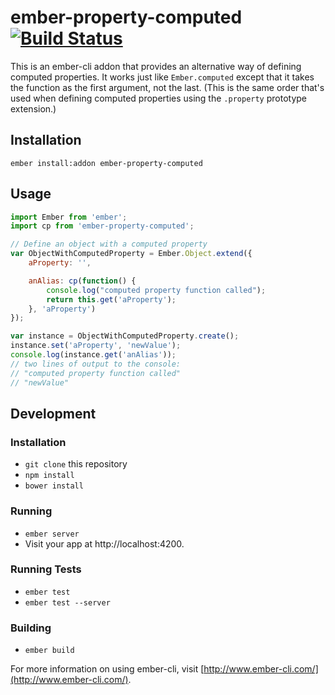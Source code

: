 # ember-property-computed [![Build Status](https://travis-ci.org/pgengler/ember-property-computed.svg?branch=master)](https://travis-ci.org/pgengler/ember-property-computed)

This is an ember-cli addon that provides an alternative way of defining computed properties. It works just like `Ember.computed` except that it takes the function as the first argument, not the last. (This is the same order that's used when defining computed properties using the `.property` prototype extension.)

## Installation
```
ember install:addon ember-property-computed
```

## Usage
```js
import Ember from 'ember';
import cp from 'ember-property-computed';

// Define an object with a computed property
var ObjectWithComputedProperty = Ember.Object.extend({
	aProperty: '',

	anAlias: cp(function() {
		console.log("computed property function called");
		return this.get('aProperty');
	}, 'aProperty')
});

var instance = ObjectWithComputedProperty.create();
instance.set('aProperty', 'newValue');
console.log(instance.get('anAlias'));
// two lines of output to the console:
// "computed property function called"
// "newValue"
```

## Development

### Installation

* `git clone` this repository
* `npm install`
* `bower install`

### Running

* `ember server`
* Visit your app at http://localhost:4200.

### Running Tests

* `ember test`
* `ember test --server`

### Building

* `ember build`

For more information on using ember-cli, visit [http://www.ember-cli.com/](http://www.ember-cli.com/).
